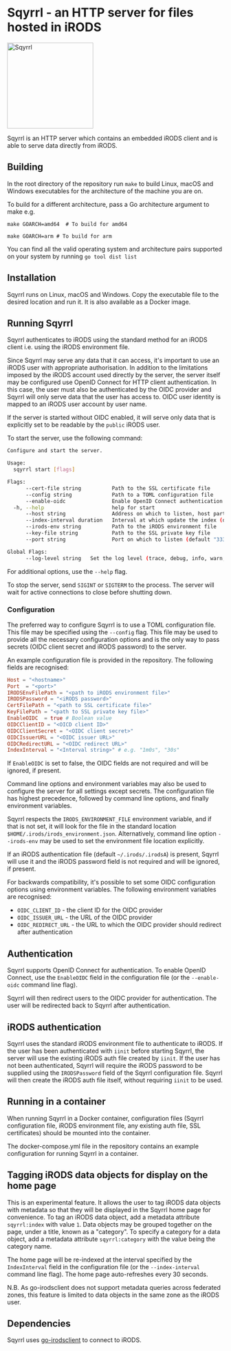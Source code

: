 
# Sqyrrl - an HTTP server for files hosted in iRODS

<img src="sqyrrl.jpg" alt="Sqyrrl" width="200"/>

Sqyrrl is an HTTP server which contains an embedded iRODS client and is able to
serve data directly from iRODS.

## Building

In the root directory of the repository run `make` to build Linux, macOS and Windows
executables for the architecture of the machine you are on.

To build for a different architecture, pass a Go architecture argument to make e.g.

```
make GOARCH=amd64  # To build for amd64

make GOARCH=arm # To build for arm
```

You can find all the valid operating system and architecture pairs supported on your
system by running `go tool dist list`

## Installation

Sqyrrl runs on Linux, macOS and Windows. Copy the executable file to the desired location
and run it. It is also available as a Docker image.

## Running Sqyrrl

Sqyrrl authenticates to iRODS using the standard method for an iRODS client i.e.
using the iRODS environment file.

Since Sqyrrl may serve any data that it can access, it's important to use an iRODS user
with appropriate authorisation. In addition to the limitations imposed by the iRODS account
used directly by the server, the server itself may be configured use OpenID Connect for
HTTP client authentication. In this case, the user must also be authenticated by the OIDC
provider and Sqyrrl will only serve data that the user has access to. OIDC user identity is
mapped to an iRODS user account by user name.

If the server is started without OIDC enabled, it will serve only data that is explicitly
set to be readable by the `public` iRODS user.

To start the server, use the following command:

```sh
Configure and start the server.

Usage:
  sqyrrl start [flags]

Flags:
      --cert-file string          Path to the SSL certificate file
      --config string             Path to a TOML configuration file
      --enable-oidc               Enable OpenID Connect authentication
  -h, --help                      help for start
      --host string               Address on which to listen, host part (default "localhost")
      --index-interval duration   Interval at which update the index (default 1m0s)
      --irods-env string          Path to the iRODS environment file
      --key-file string           Path to the SSL private key file
      --port string               Port on which to listen (default "3333")

Global Flags:
      --log-level string   Set the log level (trace, debug, info, warn, error) (default "info")
```

For additional options, use the `--help` flag.

To stop the server, send `SIGINT` or `SIGTERM` to the process. The server will wait for
active connections to close before shutting down.


### Configuration

The preferred way to configure Sqyrrl is to use a TOML configuration file. This file may be
specified using the `--config` flag. This file may be used to provide all the necessary
configuration options and is the only way to pass secrets (OIDC client secret and iRODS
password) to the server.

An example configuration file is provided in the repository. The following fields are recognised:

```toml
Host = "<hostname>"
Port  = "<port>"
IRODSEnvFilePath = "<path to iRODS environment file>"
IRODSPassword = "<iRODS password>"
CertFilePath = "<path to SSL certificate file>"
KeyFilePath = "<path to SSL private key file>"
EnableOIDC  = true # Boolean value
OIDCClientID = "<OICD client ID>"
OIDCClientSecret = "<OIDC client secret>"
OIDCIssuerURL = "<OIDC issuer URL>"
OIDCRedirectURL = "<OIDC redirect URL>"
IndexInterval = "<Interval string>" # e.g. "1m0s", "30s"
```

If `EnableOIDC` is set to false, the OIDC fields are not required and will be ignored, if present.

Command line options and environment variables may also be used to configure the server
for all settings except secrets. The configuration file has highest precedence, followed
by command line options, and finally environment variables.

Sqyrrl respects the `IRODS_ENVIRONMENT_FILE` environment variable, and if that is not set, it will
look for the file in the standard location `$HOME/.irods/irods_environment.json`. Alternatively,
command line option `--irods-env` may be used to set the environment file location explicitly.

If an iRODS authentication file (default `~/.irods/.irodsA`) is present, Sqyrrl will use it
and the iRODS password field is not required and will be ignored, if present.

For backwards compatibility, it's possible to set some OIDC configuration options using
environment variables. The following environment variables are recognised:

- `OIDC_CLIENT_ID` - the client ID for the OIDC provider
- `OIDC_ISSUER_URL` - the URL of the OIDC provider
- `OIDC_REDIRECT_URL` - the URL to which the OIDC provider should redirect after authentication

## Authentication

Sqyrrl supports OpenID Connect for authentication. To enable OpenID Connect, use the
`EnableOIDC` field in the configuration file (or the `--enable-oidc` command line flag).

Sqyrrl will then redirect users to the OIDC provider for authentication. The user will be
redirected back to Sqyrrl after authentication.

## iRODS authentication

Sqyrrl uses the standard iRODS environment file to authenticate to iRODS. If the user has been
authenticated with `iinit` before starting Sqyrrl, the server will use the existing iRODS auth
file created by `iinit`. If the user has not been authenticated, Sqyrrl will require the iRODS
password to be supplied using the `IRODSPassword` field of the Sqyrrl configuration file. Sqyrrl
will then create  the iRODS auth file itself, without requiring `iinit` to be used.

## Running in a container

When running Sqyrrl in a Docker container, configuration files (Sqyrrl configuration file, iRODS
environment file, any existing auth file, SSL certificates) should be mounted into the container.

The docker-compose.yml file in the repository contains an example configuration for running
Sqyrrl in a container.

## Tagging iRODS data objects for display on the home page

This is an experimental feature. It allows the user to tag iRODS data objects with metadata so
that they will be displayed in the Sqyrrl home page for convenience. To tag an iRODS data object,
add a metadata attribute `sqyrrl:index` with value `1`. Data objects may be  grouped together
on the page, under a title, known as a "category". To specify a category for a data object,
add a metadata attribute `sqyrrl:category` with the  value being the category name.

The home page will be re-indexed at the interval specified by the `IndexInterval` field in the
configuration file (or the `--index-interval` command line flag). The home page auto-refreshes
every 30 seconds.

N.B. As go-irodsclient does not support metadata queries across federated zones, this feature
is limited to data objects in the same zone as the iRODS user.

## Dependencies

Sqyrrl uses [go-irodsclient](https://github.com/cyverse/go-irodsclient) to connect to iRODS. 
